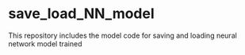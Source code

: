 # save_load_NN_model
This repository includes the model code for saving and loading neural network model trained
